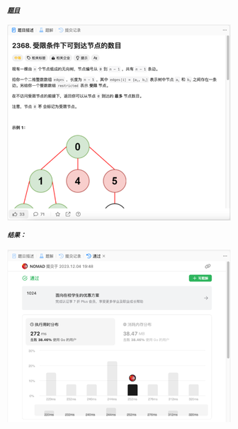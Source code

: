 ##### [题目](https://leetcode.cn/problems/reachable-nodes-with-restrictions/description/)
![pic](img.png)
##### 结果：
![pic](result.png)